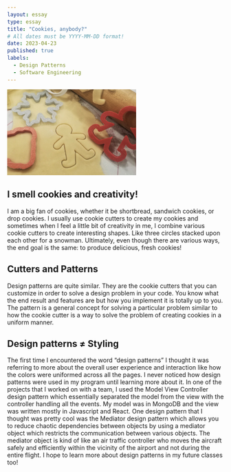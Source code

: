 ```yaml
---
layout: essay
type: essay
title: "Cookies, anybody?"
# All dates must be YYYY-MM-DD format!
date: 2023-04-23
published: true
labels:
  - Design Patterns
  - Software Engineering
---
```


<img width="300px" class="rounded float-start pe-4" src="../img/cookie.png">

## I smell cookies and creativity!

I am a big fan of cookies, whether it be shortbread, sandwich cookies, or drop cookies. I usually use cookie cutters to create my cookies and sometimes when I feel a little bit of creativity in me, I combine various cookie cutters to create interesting shapes. Like three circles stacked upon each other for a snowman. Ultimately, even though there are various ways, the end goal is the same: to produce delicious, fresh cookies!

## Cutters and Patterns

Design patterns are quite similar. They are the cookie cutters that you can customize in order to solve a design problem in your code. You know what the end result and features are but how you implement it is totally up to you. The pattern is a general concept for solving a particular problem similar to how the cookie cutter is a way to solve the problem of creating cookies in a uniform manner. 

## Design patterns ≠ Styling

The first time I encountered the word “design patterns” I thought it was referring to more about the overall user experience and interaction like how the colors were uniformed across all the pages. I never noticed how design patterns were used in my program until learning more about it. In one of the projects that I worked on with a team, I used the Model View Controller design pattern which essentially separated the model from the view with the controller handling all the events. My model was in MongoDB and the view was written mostly in Javascript and React. One design pattern that I thought was pretty cool was the Mediator design pattern which allows you to reduce chaotic dependencies between objects by using a mediator object which restricts the communication between various objects. The mediator object is kind of like an air traffic controller who moves the aircraft safely and efficiently within the vicinity of the airport and not during the entire flight. I hope to learn more about design patterns in my future classes too!


